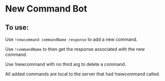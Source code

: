 New Command Bot
===============

To use:
-------

Use `!newcommand commandName response` to add a new command.

Use `!commandName` to then get the response associated with the new command.

Use !newcommand with no third arg to delete a command.

All added commands are local to the server that had !newcommand called.